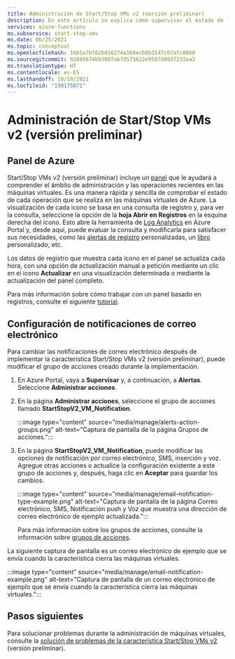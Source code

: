 ```yaml
---
title: Administración de Start/Stop VMs v2 (versión preliminar)
description: En este artículo se explica cómo supervisar el estado de las máquinas virtuales de Azure administradas por la característica Start/Stop VMs v2 (versión preliminar) y realizar otras tareas de administración.
services: azure-functions
ms.subservice: start-stop-vms
ms.date: 06/25/2021
ms.topic: conceptual
ms.openlocfilehash: 1bb5a7bf62bd16274a168ecb8b3147c07afc8860
ms.sourcegitcommit: 92889674b93087ab7d573622e9587d0937233aa2
ms.translationtype: HT
ms.contentlocale: es-ES
ms.lasthandoff: 10/19/2021
ms.locfileid: "130175871"
---
```

# <a name="how-to-manage-startstop-vms-v2-preview"></a>Administración de Start/Stop VMs v2 (versión preliminar)

## <a name="azure-dashboard"></a>Panel de Azure

Start/Stop VMs v2 (versión preliminar) incluye un [panel](../../azure-monitor/best-practices-analysis.md#azure-dashboards) que le ayudará a comprender el ámbito de administración y las operaciones recientes en las máquinas virtuales. Es una manera rápida y sencilla de comprobar el estado de cada operación que se realiza en las máquinas virtuales de Azure. La visualización de cada icono se basa en una consulta de registro y, para ver la consulta, seleccione la opción de la **hoja Abrir en Registros** en la esquina derecha del icono. Esto abre la herramienta de [Log Analytics](../../azure-monitor/logs/log-analytics-overview.md#starting-log-analytics) en Azure Portal y, desde aquí, puede evaluar la consulta y modificarla para satisfacer sus necesidades, como las [alertas de registro](../../azure-monitor/alerts/alerts-log.md) personalizadas, un [libro](../../azure-monitor/visualize/workbooks-overview.md) personalizado, etc.

Los datos de registro que muestra cada icono en el panel se actualiza cada hora, con una opción de actualización manual a petición mediante un clic en el icono **Actualizar** en una visualización determinada o mediante la actualización del panel completo.

Para más información sobre cómo trabajar con un panel basado en registros, consulte el siguiente [tutorial](../../azure-monitor/visualize/tutorial-logs-dashboards.md).

## <a name="configure-email-notifications"></a>Configuración de notificaciones de correo electrónico

Para cambiar las notificaciones de correo electrónico después de implementar la característica Start/Stop VMs v2 (versión preliminar), puede modificar el grupo de acciones creado durante la implementación.

1. En Azure Portal, vaya a **Supervisar** y, a continuación, a **Alertas**. Seleccione **Administrar acciones**.

1. En la página **Administrar acciones**, seleccione el grupo de acciones llamado **StartStopV2_VM_Notification**.

    :::image type="content" source="media/manage/alerts-action-groups.png" alt-text="Captura de pantalla de la página Grupos de acciones.":::

1. En la página **StartStopV2_VM_Notification**, puede modificar las opciones de notificación por correo electrónico, SMS, inserción y voz. Agregue otras acciones o actualice la configuración existente a este grupo de acciones y, después, haga clic en **Aceptar** para guardar los cambios.

    :::image type="content" source="media/manage/email-notification-type-example.png" alt-text="Captura de pantalla de la página Correo electrónico, SMS, Notificación push y Voz que muestra una dirección de correo electrónico de ejemplo actualizada.":::

    Para más información sobre los grupos de acciones, consulte la información sobre [grupos de acciones](../../azure-monitor/alerts/action-groups.md).

La siguiente captura de pantalla es un correo electrónico de ejemplo que se envía cuando la característica cierra las máquinas virtuales.

:::image type="content" source="media/manage/email-notification-example.png" alt-text="Captura de pantalla de un correo electrónico de ejemplo que se envía cuando la característica cierra las máquinas virtuales.":::

## <a name="next-steps"></a>Pasos siguientes

Para solucionar problemas durante la administración de máquinas virtuales, consulte la [solución de problemas de la característica Start/Stop VMs v2](troubleshoot.md) (versión preliminar).
